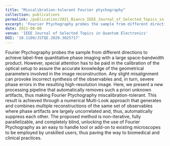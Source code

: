 ```yaml
---
title: "Miscalibration-tolerant Fourier ptychography"
collection: publications
permalink: /publication/2021_Bianco_IEEE_Journal_of_Selected_Topics_in_Quantum_Electronics
excerpt: 'Fourier Ptychography probes the sample from different directions to achieve label-free quantitative phase imaging with a large space-bandwidth product. However, special attention has to be paid in the calibration of the optical setup to assure the accurate knowledge of the geometrical parameters involved in the image reconstruction. Any slight misalignment can provoke incorrect synthesis of the observables and, in turn, severe phase errors in the resulting high-resolution image. Here, we present a new processing pipeline that automatically removes such a priori unknown artifacts, thus making Fourier Ptychography miscalibration-tolerant. This result is achieved through a numerical Multi-Look approach that generates and combines multiple reconstructions of the same set of observables where phase artifacts are largely uncorrelated and, thus, automatically suppress each other. The proposed method is non-iterative, fully parallelizable, and completely blind, unlocking the use of Fourier Ptychography as an easy to handle tool or add-on to existing microscopes to be employed by unskilled users, thus paving the way to biomedical and clinical practices.'
date: 2021-00-00
venue: 'IEEE Journal of Selected Topics in Quantum Electronics'
DOI: '10.1109/JSTQE.2020.3025717'
---
```

Fourier Ptychography probes the sample from different directions to achieve label-free quantitative phase imaging with a large space-bandwidth product. However, special attention has to be paid in the calibration of the optical setup to assure the accurate knowledge of the geometrical parameters involved in the image reconstruction. Any slight misalignment can provoke incorrect synthesis of the observables and, in turn, severe phase errors in the resulting high-resolution image. Here, we present a new processing pipeline that automatically removes such a priori unknown artifacts, thus making Fourier Ptychography miscalibration-tolerant. This result is achieved through a numerical Multi-Look approach that generates and combines multiple reconstructions of the same set of observables where phase artifacts are largely uncorrelated and, thus, automatically suppress each other. The proposed method is non-iterative, fully parallelizable, and completely blind, unlocking the use of Fourier Ptychography as an easy to handle tool or add-on to existing microscopes to be employed by unskilled users, thus paving the way to biomedical and clinical practices.
